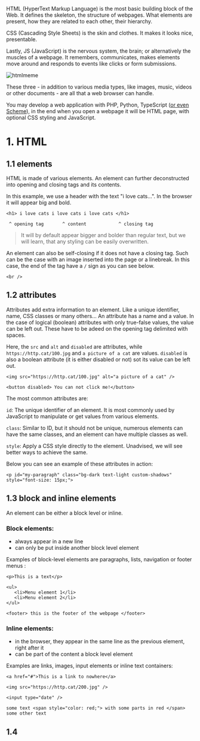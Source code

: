 HTML (HyperText Markup Language) is the most basic building block of the Web. It defines the skeleton, the structure of webpages. What elements are present, how they are related to each other, their hierarchy.

CSS (Cascading Style Sheets) is the skin and clothes. It makes it looks nice, presentable.

Lastly, JS (JavaScript) is the nervous system, the brain; or alternatively the muscles of a webpage. It remembers, communicates, makes elements move around and responds to events like clicks or form submissions.

![htmlmeme](https://i.imgur.com/BYE0mms.png)

These three - in addition to various media types, like images, music, videos or other documents - are all that a web browser can handle.

You may develop a web application with PHP, Python, TypeScript ([or even Scheme](https://homes.cs.aau.dk/~normark/laml-distributions/laml/info/laml-motivation.html)), in the end when you open a webpage it will be HTML page, with optional CSS styling and JavaScript.

# 1. HTML

## 1.1 elements

HTML is made of various elements.
An element can further deconstructed into opening and closing tags and its contents.

In this example, we use a header with the text "i love cats...". In the browser it will appear big and bold.
```
<h1> i love cats i love cats i love cats </h1>
 
 ^ opening tag       ^ content            ^ closing tag 
```

> It will by default appear bigger and bolder than regular text, but we will learn, that any styling can be easily overwritten.

An element can also be self-closing if it does not have a closing tag. Such can be the case with an image inserted into the page or a linebreak. In this case, the end of the tag have a ```/``` sign as you can see below.

```
<br />
```

## 1.2 attributes

Attributes add extra information to an element. Like a unique identifier, name, CSS classes or many others...
An attribute has a name and a value. In the case of logical (boolean) attributes with only true-false values, the value can be left out.
These have to be adeed on the opening tag delimited with spaces.

Here, the ```src``` and ```alt``` and ```disabled``` are attributes, while ```https://http.cat/100.jpg``` and ```a picture of a cat``` are values. ```disabled``` is also a boolean attribute (it is either disabled or not) sot its value can be left out.

```
<img src="https://http.cat/100.jpg" alt="a picture of a cat" />

<button disabled> You can not click me!</button>
```

The most common attributes are:

```id```: The unique identifier of an element. It is most commonly used by JavaScript to manipulate or get values from various elements.

```class```: Similar to ID, but it should not be unique, numerous elements can have the same classes, and an element can have multiple classes as well.

```style```: Apply a CSS style directly to the element. Unadvised, we will see better ways to achieve the same.

Below you can see an example of these attributes in action:

```
<p id="my-paragraph" class="bg-dark text-light custom-shadows" style="font-size: 15px;">
```

## 1.3 block and inline elements

An element can be either a block level or inline.

### Block elements:
- always appear in a new line
- can only be put inside another block level element

Examples of block-level elements are paragraphs, lists, navigation or footer menus :

 ```
<p>This is a text</p>

<ul>
    <li>Menu element 1</li>
    <li>Menu element 2</li>
</ul>

<footer> this is the footer of the webpage </footer>
```

### Inline elements:
- in the browser, they appear in the same line as the previous element, right after it
- can be part of the content a block level element

Examples are links, images, input elements or inline text containers:

```
<a href="#">This is a link to nowhere</a>

<img src="https://http.cat/200.jpg" />

<input type="date" />

some text <span style="color: red;"> with some parts in red </span> some other text
```

## 1.4
